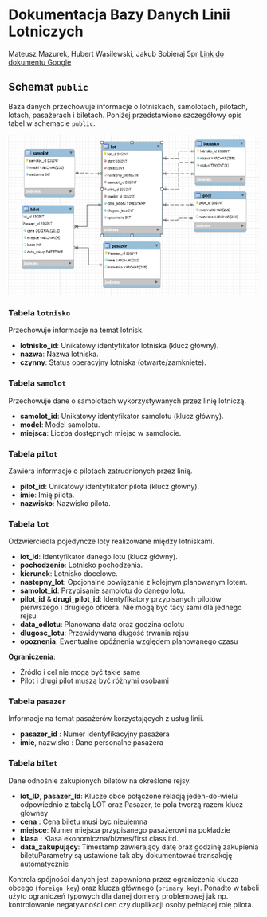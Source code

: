 # Dokumentacja Bazy Danych Linii Lotniczych

Mateusz Mazurek, Hubert Wasilewski, Jakub Sobieraj 5pr
[Link do dokumentu Google](https://docs.google.com/document/d/1Sb_rlGnyOS_Pu1ZKi9VG5PpfJrneGZrRBVxkUwpjg1s/edit?usp=sharing)

## Schemat `public`

Baza danych przechowuje informacje o lotniskach, samolotach, pilotach, lotach,
pasażerach i biletach. Poniżej przedstawiono szczegółowy opis tabel w schemacie
`public`.

![Database diagram](erd.png)

### Tabela `lotnisko`

Przechowuje informacje na temat lotnisk.

- **lotnisko_id**: Unikatowy identyfikator lotniska (klucz główny).
- **nazwa**: Nazwa lotniska.
- **czynny**: Status operacyjny lotniska (otwarte/zamknięte).

### Tabela `samolot`

Przechowuje dane o samolotach wykorzystywanych przez linię lotniczą.

- **samolot_id**: Unikatowy identyfikator samolotu (klucz główny).
- **model**: Model samolotu.
- **miejsca**: Liczba dostępnych miejsc w samolocie.

### Tabela `pilot`

Zawiera informacje o pilotach zatrudnionych przez linię.

- **pilot_id**: Unikatowy identyfikator pilota (klucz główny).
- **imie**: Imię pilota.
- **nazwisko**: Nazwisko pilota.

### Tabela `lot`

Odzwierciedla pojedyncze loty realizowane między lotniskami.

- **lot_id**: Identyfikator danego lotu (klucz główny).
- **pochodzenie**: Lotnisko pochodzenia.
- **kierunek**: Lotnisko docelowe.
- **nastepny_lot**: Opcjonalne powiązanie z kolejnym planowanym lotem.
- **samolot_id**: Przypisanie samolotu do danego lotu.
- **pilot_id** &amp; **drugi_pilot_id**: Identyfikatory przypisanych pilotów
  pierwszego i drugiego oficera. Nie mogą być tacy sami dla jednego rejsu
- **data_odlotu**: Planowana data oraz godzina odlotu
- **dlugosc_lotu**: Przewidywana długość trwania rejsu
- **opoznenia**: Ewentualne opóźnenia względem planowanego czasu

**Ograniczenia**:

- Źródło i cel nie mogą być takie same
- Pilot i drugi pilot muszą być różnymi osobami

### Tabela `pasazer`

Informacje na temat pasażerów korzystających z usług linii.

- **pasazer_id** : Numer identyfikacyjny pasażera
- **imie**, nazwisko : Dane personalne pasażera

### Tabela `bilet`

Dane odnośnie zakupionych biletów na określone rejsy.

- **lot_ID**, **pasazer_Id**: Klucze obce połączone relacją jeden-do-wielu
  odpowiednio z tabelą LOT oraz Pasazer, te pola tworzą razem klucz głowney
- **cena** : Cena biletu musi byc nieujemna
- **miejsce**: Numer miejsca przypisanego pasażerowi na pokładzie
- **klasa** : Klasa ekonomiczna/biznes/first class itd.
- **data_zakupujący**: Timestamp zawierający datę oraz godzinę zakupienia
  biletuParametry są ustawione tak aby dokumentować transakcję automatycznie

Kontrola spójności danych jest zapewniona przez ograniczenia klucza obcego
(`foreign key`) oraz klucza głównego (`primary key`). Ponadto w tabeli użyto
ograniczeń typowych dla danej domeny problemowej jak np. kontrolowanie
negatywności cen czy duplikacji osoby pełniącej rolę pilota.
